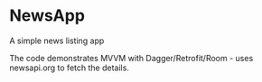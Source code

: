 # NewsApp
A simple news listing app

The code demonstrates MVVM with Dagger/Retrofit/Room -   uses newsapi.org to fetch the details.
